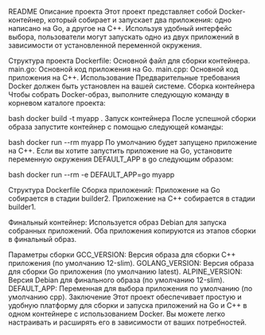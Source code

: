 README
Описание проекта
Этот проект представляет собой Docker-контейнер, который собирает и запускает два приложения: одно написано на Go, а другое на C++. Используя удобный интерфейс выбора, пользователи могут запускать одно из двух приложений в зависимости от установленной переменной окружения.

Структура проекта
Dockerfile: Основной файл для сборки контейнера.
main.go: Основной код приложения на Go.
main.cpp: Основной код приложения на C++.
Использование
Предварительные требования
Docker должен быть установлен на вашей системе.
Сборка контейнера
Чтобы собрать Docker-образ, выполните следующую команду в корневом каталоге проекта:

bash
docker build -t myapp .
Запуск контейнера
После успешной сборки образа запустите контейнер с помощью следующей команды:

bash
docker run --rm myapp
По умолчанию будет запущено приложение на C++. Если вы хотите запустить приложение на Go, установите переменную окружения DEFAULT_APP в go следующим образом:

bash
docker run --rm -e DEFAULT_APP=go myapp

Структура Dockerfile
Сборка приложений:
Приложение на Go собирается в стадии builder2.
Приложение на C++ собирается в стадии builder1.

Финальный контейнер:
Используется образ Debian для запуска собранных приложений.
Оба приложения копируются из этапов сборки в финальный образ.

Параметры сборки
GCC_VERSION: Версия образа для сборки C++ приложения (по умолчанию 12-slim).
GOLANG_VERSION: Версия образа для сборки Go приложения (по умолчанию latest).
ALPINE_VERSION: Версия Debian для финального образа (по умолчанию 12-slim).
DEFAULT_APP: Переменная для выбора приложения по умолчанию (по умолчанию cpp).
Заключение
Этот проект обеспечивает простую и удобную платформу для сборки и запуска приложений на Go и C++ в одном контейнере с использованием Docker. Вы можете легко настраивать и расширять его в зависимости от ваших потребностей.
